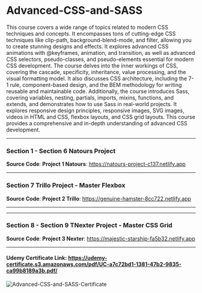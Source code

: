 # Advanced-CSS-and-SASS
This course covers a wide range of topics related to modern CSS techniques and concepts. It encompasses tons of cutting-edge CSS techniques like clip-path, background-blend-mode, and filter, allowing you to create stunning designs and effects. It explores advanced CSS animations with @keyframes, animation, and transition, as well as advanced CSS selectors, pseudo-classes, and pseudo-elements essential for modern CSS development. The course delves into the inner workings of CSS, covering the cascade, specificity, inheritance, value processing, and the visual formatting model. It also discusses CSS architecture, including the 7-1 rule, component-based design, and the BEM methodology for writing reusable and maintainable code. Additionally, the course introduces Sass, covering variables, nesting, partials, imports, mixins, functions, and extends, and demonstrates how to use Sass in real-world projects. It explores responsive design principles, responsive images, SVG images, videos in HTML and CSS, flexbox layouts, and CSS grid layouts. This course provides a comprehensive and in-depth understanding of advanced CSS development.

***
### Section 1 - Section 6 Natours Project
**Source Code**: 
**Project 1 Natours**: https://natours-project-c137.netlify.app

***
### Section 7 Trillo Project - Master Flexbox
**Source Code**: 
**Project 2 Trillo**: https://genuine-hamster-8cc722.netlify.app
***

***
### Section 8 - Section 9 TNexter Project - Master CSS Grid
**Source Code**: 
**Project 3 Nexter**: https://majestic-starship-fa5b32.netlify.app
***

#### Udemy Certificate Link: <https://udemy-certificate.s3.amazonaws.com/pdf/UC-a7c72bd1-1381-47b2-9835-ca99b8189a3b.pdf/>

![Advanced-CSS-and-SASS-Certificate](https://udemy-certificate.s3.amazonaws.com/image/UC-a7c72bd1-1381-47b2-9835-ca99b8189a3b.jpg)
